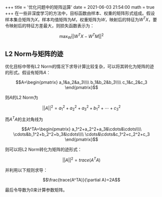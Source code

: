 +++
title = '优化问题中的矩阵运算'
date = 2021-06-03 21:54:00
math = true
+++
在一些非深度学习的方法中，目标函数由样本、权重的矩阵形式组成。假设样本集合矩阵为$X$，样本均值矩阵为$M$，权重矩阵为$W$，映射后的特征为$W^TX$，要令映射后的特征方差最大，则损失函数表示为：

$$\max_{W}||W^TX-W^TM||^2$$

## L2 Norm与矩阵的迹

优化目标中带有L2 Norm的情况下求导计算比较复杂，可以将其转化为矩阵的迹的形式。假设有矩阵$A$：

$$A=\begin{pmatrix}
a_1&a_2&a_3\\\\
b_1&b_2&b_3\\\\
c_1&c_2&c_3
\end{pmatrix}$$

则$A$的L2 Norm为

$$||A||^2=a_1^2+a_2^2+a_3^2+b_1^2+\cdots+c_3^2$$

而$A^TA$的主对角线为

$$A^TA=\begin{pmatrix}
a_1^2+a_2^2+a_3&\cdots&\cdots\\\\
\cdots&b_1^2+b_2^2+b_3&\cdots\\\\
\cdots&\cdots&c_1^2+c_2^2+c_3
\end{pmatrix}$$

则可以将L2 Norm转化为矩阵的迹形式：

$$||A||^2=trace(A^TA)$$

并利用以下规则求导：

$$\frac{trace(A^TA)}{\partial A}=2A$$

最后令导数为0来计算参数矩阵。
